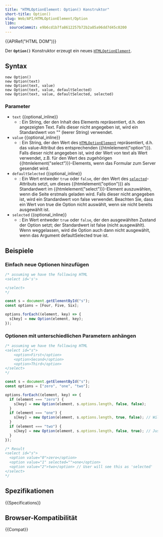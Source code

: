 ```yaml
---
title: "HTMLOptionElement: Option() Konstruktor"
short-title: Option()
slug: Web/API/HTMLOptionElement/Option
l10n:
  sourceCommit: e9b6cd1b7fa8612257b72b2a85a96dd7d45c0200
---
```


{{APIRef("HTML DOM")}}

Der **`Option()`** Konstruktor erzeugt ein neues
[`HTMLOptionElement`](/de/docs/Web/API/HTMLOptionElement).

## Syntax

```js-nolint
new Option()
new Option(text)
new Option(text, value)
new Option(text, value, defaultSelected)
new Option(text, value, defaultSelected, selected)
```

### Parameter

- `text` {{optional_inline}}
  - : Ein String, der den Inhalt des Elements repräsentiert, d.h. den
    angezeigten Text. Falls dieser nicht angegeben ist, wird ein Standardwert von "" (leerer String)
    verwendet.
- `value` {{optional_inline}}
  - : Ein String, der den Wert des
    [`HTMLOptionElement`](/de/docs/Web/API/HTMLOptionElement) repräsentiert, d.h. das value-Attribut des entsprechenden
    {{htmlelement("option")}}. Falls dieser nicht angegeben ist, wird der Wert von text als
    Wert verwendet, z.B. für den Wert des zugehörigen {{htmlelement("select")}}-Elements, wenn das Formular
    zum Server gesendet wird.
- `defaultSelected` {{optional_inline}}
  - : Ein Wert entweder `true` oder `false`, der den Wert des
    [`selected`](/de/docs/Web/HTML/Reference/Elements/option#selected)-Attributs setzt, um dieses {{htmlelement("option")}} als Standardwert
    im {{htmlelement("select")}}-Element auszuwählen, wenn die Seite erstmals geladen wird. Falls
    dieser nicht angegeben ist, wird ein Standardwert von false verwendet. Beachten Sie, dass ein Wert von true
    die Option nicht auswählt, wenn sie nicht bereits ausgewählt ist.
- `selected` {{optional_inline}}
  - : Ein Wert entweder `true` oder `false`, der den ausgewählten Zustand der Option setzt; der Standardwert ist false
    (nicht ausgewählt). Wenn weggelassen, wird die Option auch dann nicht ausgewählt, wenn das Argument defaultSelected true ist.

## Beispiele

### Einfach neue Optionen hinzufügen

```js
/* assuming we have the following HTML
<select id='s'>

</select>
*/

const s = document.getElementById("s");
const options = [Four, Five, Six];

options.forEach((element, key) => {
  s[key] = new Option(element, key);
});
```

### Optionen mit unterschiedlichen Parametern anhängen

```js
/* assuming we have the following HTML
<select id="s">
    <option>First</option>
    <option>Second</option>
    <option>Third</option>
</select>
*/

const s = document.getElementById("s");
const options = ["zero", "one", "two"];

options.forEach((element, key) => {
  if (element === "zero") {
    s[key] = new Option(element, s.options.length, false, false);
  }
  if (element === "one") {
    s[key] = new Option(element, s.options.length, true, false); // Will add the "selected" attribute
  }
  if (element === "two") {
    s[key] = new Option(element, s.options.length, false, true); // Just will be selected in "view"
  }
});

/* Result
<select id="s">
  <option value="0">zero</option>
  <option value="1" selected="">one</option>
  <option value="2">two</option> // User will see this as 'selected'
</select>
*/
```

## Spezifikationen

{{Specifications}}

## Browser-Kompatibilität

{{Compat}}

